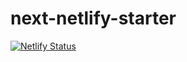# next-netlify-starter
[![Netlify Status](https://api.netlify.com/api/v1/badges/ec65c8b0-16df-4a09-b357-bd12e45e1ee2/deploy-status)](https://app.netlify.com/sites/adorable-marzipan-02f72a/deploys)
